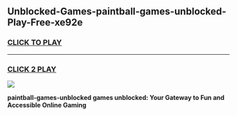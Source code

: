 
## Unblocked-Games-paintball-games-unblocked-Play-Free-xe92e
<h3>
<a href="https://premium76.site?title=paintball-games-unblocked&ref=21A">CLICK TO PLAY</a></h3>
<hr>

<h3>
<a href="https://premium76.site?title=paintball-games-unblocked&ref=21A">CLICK 2 PLAY</a>
  
</h3>

<a href="https://premium76.site?title=paintball-games-unblocked&ref=21A"><img src="https://clearcache.store/games.png"></a>


**paintball-games-unblocked games unblocked: Your Gateway to Fun and Accessible Online Gaming**
